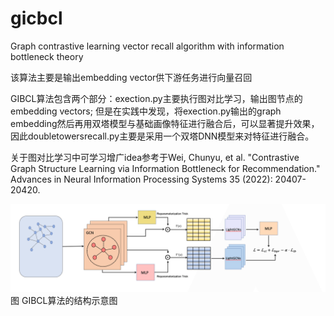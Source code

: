 # gicbcl
Graph contrastive learning vector recall algorithm with information bottleneck theory

该算法主要是输出embedding vector供下游任务进行向量召回

GIBCL算法包含两个部分：exection.py主要执行图对比学习，输出图节点的embedding vectors; 但是在实践中发现，将exection.py输出的graph embedding然后再用双塔模型与基础画像特征进行融合后，可以显著提升效果，因此doubletowersrecall.py主要是采用一个双塔DNN模型来对特征进行融合。

关于图对比学习中可学习增广idea参考于Wei, Chunyu, et al. "Contrastive Graph Structure Learning via Information Bottleneck for Recommendation." Advances in Neural Information Processing Systems 35 (2022): 20407-20420.

<img src="./GIBCL.png" alt="图 GIBCL算法的结构示意图">
                    图 GIBCL算法的结构示意图
